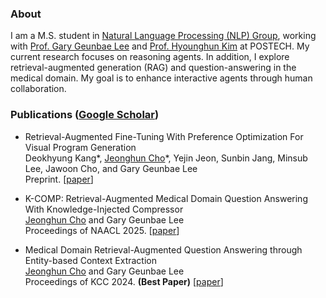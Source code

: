 ### About
I am a M.S. student in [Natural Language Processing (NLP) Group](https://nlp.postech.ac.kr/), working with [Prof. Gary Geunbae Lee](https://sites.google.com/view/gary-geunbae-lee/) and [Prof. Hyounghun Kim](https://hyounghk.github.io/) at POSTECH. My current research focuses on reasoning agents. In addition, I explore retrieval-augmented generation (RAG) and question-answering in the medical domain. My goal is to enhance interactive agents through human collaboration.


### Publications ([Google Scholar](https://scholar.google.com/citations?user=PwdC6ewAAAAJ&hl))

* Retrieval-Augmented Fine-Tuning With Preference Optimization For Visual Program Generation<br>
Deokhyung Kang\*, <ins>Jeonghun Cho</ins>\*, Yejin Jeon, Sunbin Jang, Minsub Lee, Jawoon Cho, and Gary Geunbae Lee<br>
Preprint. [[paper](https://arxiv.org/abs/2502.16529)]<br>

* K-COMP: Retrieval-Augmented Medical Domain Question Answering With Knowledge-Injected Compressor<br>
<ins>Jeonghun Cho</ins> and Gary Geunbae Lee<br>
Proceedings of NAACL 2025. [[paper](https://arxiv.org/abs/2501.13567)]<br>

* Medical Domain Retrieval-Augmented Question Answering through Entity-based Context Extraction<br>
<ins>Jeonghun Cho</ins> and Gary Geunbae Lee<br>
Proceedings of KCC 2024. **(Best Paper)** [[paper](https://www.dbpia.co.kr/pdf/pdfView.do?nodeId=NODE11861871)]<br>